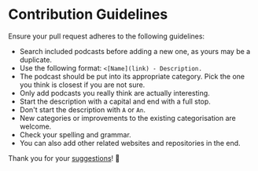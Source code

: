 # Contribution Guidelines
Ensure your pull request adheres to the following guidelines:
- Search included podcasts before adding a new one, as yours may be a duplicate.
- Use the following format: `<[Name](link) - Description.`
- The podcast should be put into its appropriate category. Pick the one you think is closest if you are not sure.
- Only add podcasts you really think are actually interesting.
- Start the description with a capital and end with a full stop.
- Don't start the description with `A` or `An`.
- New categories or improvements to the existing categorisation are welcome.
- Check your spelling and grammar.
- You can also add other related websites and repositories in the end.

Thank you for your [suggestions](https://github.com/learn-anything/podcasts/edit/master/readme.md)! 💜
